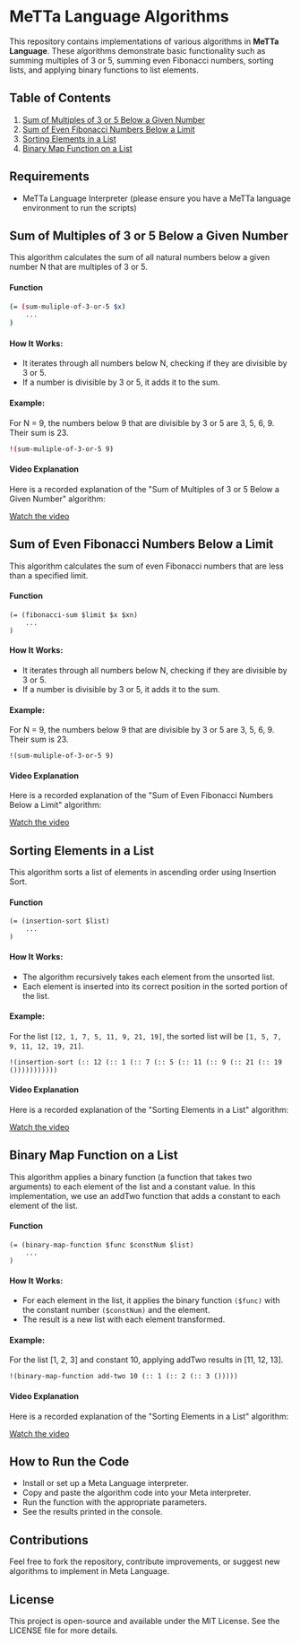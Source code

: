 # MeTTa Language Algorithms

This repository contains implementations of various algorithms in **MeTTa Language**. These algorithms demonstrate basic functionality such as summing multiples of 3 or 5, summing even Fibonacci numbers, sorting lists, and applying binary functions to list elements. 

## Table of Contents

1. [Sum of Multiples of 3 or 5 Below a Given Number](#sum-of-multiples-of-3-or-5-below-a-given-number)
2. [Sum of Even Fibonacci Numbers Below a Limit](#sum-of-even-fibonacci-numbers-below-a-limit)
3. [Sorting Elements in a List](#sorting-elements-in-a-list)
4. [Binary Map Function on a List](#binary-map-function-on-a-list)

## Requirements

- MeTTa Language Interpreter (please ensure you have a MeTTa language environment to run the scripts)

## Sum of Multiples of 3 or 5 Below a Given Number
This algorithm calculates the sum of all natural numbers below a given number N that are multiples of 3 or 5.

#### Function
```bash 
(= (sum-muliple-of-3-or-5 $x)
    ...
)
```
#### How It Works:
- It iterates through all numbers below N, checking if they are divisible by 3 or 5.
- If a number is divisible by 3 or 5, it adds it to the sum.
#### Example:
For N = 9, the numbers below 9 that are divisible by 3 or 5 are 3, 5, 6, 9. Their sum is 23.

```bash
!(sum-muliple-of-3-or-5 9)
```

#### Video Explanation

Here is a recorded explanation of the "Sum of Multiples of 3 or 5 Below a Given Number" algorithm:

[Watch the video](https://www.youtube.com/watch?v=x4jtzFgazfU&ab_channel=GETACHEWGETUENYEW)

## Sum of Even Fibonacci Numbers Below a Limit

This algorithm calculates the sum of even Fibonacci numbers that are less than a specified limit.

#### Function

```metta
(= (fibonacci-sum $limit $x $xn)
    ...
)
```
#### How It Works:
- It iterates through all numbers below N, checking if they are divisible by 3 or 5.
- If a number is divisible by 3 or 5, it adds it to the sum.

#### Example:
For N = 9, the numbers below 9 that are divisible by 3 or 5 are 3, 5, 6, 9. Their sum is 23.

```metta
!(sum-muliple-of-3-or-5 9)

```
#### Video Explanation

Here is a recorded explanation of the "Sum of Even Fibonacci Numbers Below a Limit" algorithm:

[Watch the video](https://www.youtube.com/watch?v=AqEhpKxXAN4&ab_channel=GETACHEWGETUENYEW)

## Sorting Elements in a List
This algorithm sorts a list of elements in ascending order using Insertion Sort.

#### Function

```metta
(= (insertion-sort $list)
    ...
)
```

#### How It Works:
- The algorithm recursively takes each element from the unsorted list.
- Each element is inserted into its correct position in the sorted portion of the list.

#### Example:
For the list `[12, 1, 7, 5, 11, 9, 21, 19]`, the sorted list will be `[1, 5, 7, 9, 11, 12, 19, 21]`.

```metta
!(insertion-sort (:: 12 (:: 1 (:: 7 (:: 5 (:: 11 (:: 9 (:: 21 (:: 19 ()))))))))))
```
#### Video Explanation

Here is a recorded explanation of the "Sorting Elements in a List" algorithm:

[Watch the video](https://www.youtube.com/watch?v=9hqsat9cTNc&ab_channel=GETACHEWGETUENYEW)

## Binary Map Function on a List
This algorithm applies a binary function (a function that takes two arguments) to each element of the list and a constant value. In this implementation, we use an addTwo function that adds a constant to each element of the list.

#### Function

```metta
(= (binary-map-function $func $constNum $list)
    ...
)
```

#### How It Works:
- For each element in the list, it applies the binary function `($func)` with the constant number `($constNum)` and the element.
- The result is a new list with each element transformed.

#### Example:
For the list [1, 2, 3] and constant 10, applying addTwo results in [11, 12, 13].

```metta
!(binary-map-function add-two 10 (:: 1 (:: 2 (:: 3 ()))))
```
#### Video Explanation

Here is a recorded explanation of the "Sorting Elements in a List" algorithm:

[Watch the video](https://www.youtube.com/watch?v=yfPLMmfswQs&ab_channel=GETACHEWGETUENYEW)

## How to Run the Code
- Install or set up a Meta Language interpreter.
- Copy and paste the algorithm code into your Meta interpreter.
- Run the function with the appropriate parameters.
- See the results printed in the console.

## Contributions
Feel free to fork the repository, contribute improvements, or suggest new algorithms to implement in Meta Language.

## License
This project is open-source and available under the MIT License. See the LICENSE file for more details.


